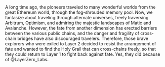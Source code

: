 A long time ago, the pioneers traveled to many wonderful worlds from the great Ethereum world, through the fog-shrouded memory pool.
Now, we fantasize about traveling through alternate universes, freely traversing Arbitrum, Optimism, and admiring the majestic landscapes of Matic and Avalanche.
However, the fate from another dimension has erected barriers between the various public chains, and the danger and fragility of cross-chain bridges have also discouraged travelers.
Therefore, those brave explorers who were exiled to Layer 2 decided to resist the arrangement of fate and wanted to find the Holy Grail that can cross-chains freely, so that they could return to Layer 1 to fight back against fate.
Yes, they did because of @LayerZero_Labs.
